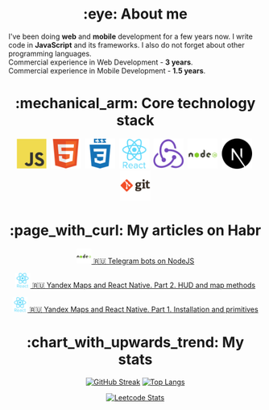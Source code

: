 <div align='center'>
  <h1>:eye: About me</h1>
</div>

<div>
  I've been doing <b>web</b> and <b>mobile</b> development for a few years now. I write code in <b>JavaScript</b> and its frameworks. I also do not forget about other programming languages.
  <br>Commercial experience in Web Development - <b>3 years</b>.
  <br>Commercial experience in Mobile Development - <b>1.5 years</b>.
</div>


<div align='center'>
  <h1>:mechanical_arm: Core technology stack</h1>
</div>

<div align='center'>
  <img src="https://github.com/devicons/devicon/blob/master/icons/javascript/javascript-original.svg" title="JavaScript" alt="JavaScript" width="60" height="60"/>&nbsp;
  <img src="https://github.com/devicons/devicon/blob/master/icons/html5/html5-original.svg" title="HTML5" alt="HTML" width="60" height="60"/>&nbsp;
  <img src="https://github.com/devicons/devicon/blob/master/icons/css3/css3-plain-wordmark.svg"  title="CSS3" alt="CSS" width="60" height="60"/>&nbsp;
  <img src="https://github.com/devicons/devicon/blob/master/icons/react/react-original-wordmark.svg" title="React" alt="React" width="60" height="60"/>&nbsp;
  <img src="https://github.com/devicons/devicon/blob/master/icons/redux/redux-original.svg" title="Redux" alt="Redux " width="60" height="60"/>&nbsp;
  <img src="https://github.com/devicons/devicon/blob/master/icons/nodejs/nodejs-original-wordmark.svg" title="NodeJS" alt="NodeJS" width="60" height="60"/>&nbsp;
  <img src="https://github.com/devicons/devicon/blob/master/icons/nextjs/nextjs-original.svg" title="NextJS" alt="NextJS" width="60" height="60"/>&nbsp;
  <img src="https://github.com/devicons/devicon/blob/master/icons/git/git-original-wordmark.svg" title="Git" alt="Git" width="60" height="60"/>
  
</div>


<div align='center'>
  <h1>:page_with_curl: My articles on Habr</h1>
</div>

<div align='center'>

  <a href='https://habr.com/ru/articles/713322/'><img src="https://github.com/devicons/devicon/blob/master/icons/nodejs/nodejs-original-wordmark.svg" title="NodeJS" alt="NodeJS" width="30" height="30"/> 🇷🇺 Telegram bots on NodeJS </a>

  <a href='https://habr.com/ru/articles/713322/'><img src="https://github.com/devicons/devicon/blob/master/icons/react/react-original-wordmark.svg" title="React" alt="React" width="30" height="30"/> 🇷🇺 Yandex Maps and React Native. Part 2. HUD and map methods </a>

  <a href='https://habr.com/ru/articles/713322/'><img src="https://github.com/devicons/devicon/blob/master/icons/react/react-original-wordmark.svg" title="React" alt="React" width="30" height="30"/> 🇷🇺 Yandex Maps and React Native. Part 1. Installation and primitives </a>

</div>


<div align='center'>
  
  <h1>:chart_with_upwards_trend: My stats</h1>
  
</div>

<div align='center'>
  
  [![GitHub Streak](https://streak-stats.demolab.com?user=zloishavrin&theme=github-dark-blue&hide_border=true&border_radius=5&date_format=%5BY%20%5DM%20j&card_width=500)](https://git.io/streak-stats)
  [![Top Langs](https://github-readme-stats.vercel.app/api/top-langs/?username=zloishavrin&layout=compact&bg_color=0d1117&title_color=ffffff&text_color=ffffff&hide_border=true)](https://github.com/anuraghazra/github-readme-stats)

</div>

<div align='center'>

  [![Leetcode Stats](https://leetcard.jacoblin.cool/zloishavrin?site=ru&font=Montserrat&width=800border=0&radius=30&ext=activity&theme=dark)](https://leetcode.com/zloishavrin/)

</div>

